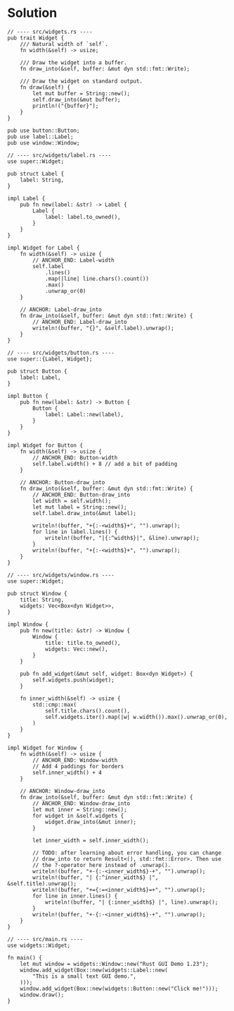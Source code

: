 # Solution

<!--
// Copyright 2023 Google LLC
//
// Licensed under the Apache License, Version 2.0 (the "License");
// you may not use this file except in compliance with the License.
// You may obtain a copy of the License at
//
//      http://www.apache.org/licenses/LICENSE-2.0
//
// Unless required by applicable law or agreed to in writing, software
// distributed under the License is distributed on an "AS IS" BASIS,
// WITHOUT WARRANTIES OR CONDITIONS OF ANY KIND, either express or implied.
// See the License for the specific language governing permissions and
// limitations under the License.
-->

```rust,ignore
// ---- src/widgets.rs ----
pub trait Widget {
    /// Natural width of `self`.
    fn width(&self) -> usize;

    /// Draw the widget into a buffer.
    fn draw_into(&self, buffer: &mut dyn std::fmt::Write);

    /// Draw the widget on standard output.
    fn draw(&self) {
        let mut buffer = String::new();
        self.draw_into(&mut buffer);
        println!("{buffer}");
    }
}

pub use button::Button;
pub use label::Label;
pub use window::Window;
```

```rust,ignore
// ---- src/widgets/label.rs ----
use super::Widget;

pub struct Label {
    label: String,
}

impl Label {
    pub fn new(label: &str) -> Label {
        Label {
            label: label.to_owned(),
        }
    }
}

impl Widget for Label {
    fn width(&self) -> usize {
        // ANCHOR_END: Label-width
        self.label
            .lines()
            .map(|line| line.chars().count())
            .max()
            .unwrap_or(0)
    }

    // ANCHOR: Label-draw_into
    fn draw_into(&self, buffer: &mut dyn std::fmt::Write) {
        // ANCHOR_END: Label-draw_into
        writeln!(buffer, "{}", &self.label).unwrap();
    }
}
```

```rust,ignore
// ---- src/widgets/button.rs ----
use super::{Label, Widget};

pub struct Button {
    label: Label,
}

impl Button {
    pub fn new(label: &str) -> Button {
        Button {
            label: Label::new(label),
        }
    }
}

impl Widget for Button {
    fn width(&self) -> usize {
        // ANCHOR_END: Button-width
        self.label.width() + 8 // add a bit of padding
    }

    // ANCHOR: Button-draw_into
    fn draw_into(&self, buffer: &mut dyn std::fmt::Write) {
        // ANCHOR_END: Button-draw_into
        let width = self.width();
        let mut label = String::new();
        self.label.draw_into(&mut label);

        writeln!(buffer, "+{:-<width$}+", "").unwrap();
        for line in label.lines() {
            writeln!(buffer, "|{:^width$}|", &line).unwrap();
        }
        writeln!(buffer, "+{:-<width$}+", "").unwrap();
    }
}
```

```rust,ignore
// ---- src/widgets/window.rs ----
use super::Widget;

pub struct Window {
    title: String,
    widgets: Vec<Box<dyn Widget>>,
}

impl Window {
    pub fn new(title: &str) -> Window {
        Window {
            title: title.to_owned(),
            widgets: Vec::new(),
        }
    }

    pub fn add_widget(&mut self, widget: Box<dyn Widget>) {
        self.widgets.push(widget);
    }

    fn inner_width(&self) -> usize {
        std::cmp::max(
            self.title.chars().count(),
            self.widgets.iter().map(|w| w.width()).max().unwrap_or(0),
        )
    }
}

impl Widget for Window {
    fn width(&self) -> usize {
        // ANCHOR_END: Window-width
        // Add 4 paddings for borders
        self.inner_width() + 4
    }

    // ANCHOR: Window-draw_into
    fn draw_into(&self, buffer: &mut dyn std::fmt::Write) {
        // ANCHOR_END: Window-draw_into
        let mut inner = String::new();
        for widget in &self.widgets {
            widget.draw_into(&mut inner);
        }

        let inner_width = self.inner_width();

        // TODO: after learning about error handling, you can change
        // draw_into to return Result<(), std::fmt::Error>. Then use
        // the ?-operator here instead of .unwrap().
        writeln!(buffer, "+-{:-<inner_width$}-+", "").unwrap();
        writeln!(buffer, "| {:^inner_width$} |", &self.title).unwrap();
        writeln!(buffer, "+={:=<inner_width$}=+", "").unwrap();
        for line in inner.lines() {
            writeln!(buffer, "| {:inner_width$} |", line).unwrap();
        }
        writeln!(buffer, "+-{:-<inner_width$}-+", "").unwrap();
    }
}
```

```rust,ignore
// ---- src/main.rs ----
use widgets::Widget;

fn main() {
    let mut window = widgets::Window::new("Rust GUI Demo 1.23");
    window.add_widget(Box::new(widgets::Label::new(
        "This is a small text GUI demo.",
    )));
    window.add_widget(Box::new(widgets::Button::new("Click me!")));
    window.draw();
}
```
